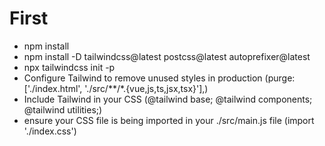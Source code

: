 # First
- npm install
- npm install -D tailwindcss@latest postcss@latest autoprefixer@latest
- npx tailwindcss init -p
- Configure Tailwind to remove unused styles in production (purge: ['./index.html', './src/**/*.{vue,js,ts,jsx,tsx}'],)
- Include Tailwind in your CSS (@tailwind base; @tailwind components; @tailwind utilities;)
- ensure your CSS file is being imported in your ./src/main.js file (import './index.css')

<!-- Guide at https://v2.tailwindcss.com/docs/guides/vue-3-vite -->